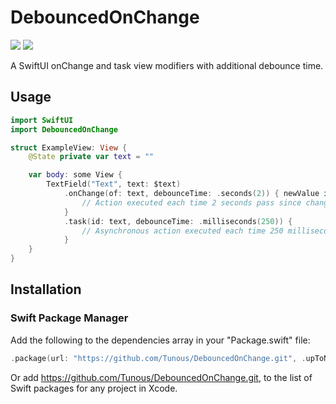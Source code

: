 # DebouncedOnChange

[![](https://img.shields.io/endpoint?url=https%3A%2F%2Fswiftpackageindex.com%2Fapi%2Fpackages%2FTunous%2FDebouncedOnChange%2Fbadge%3Ftype%3Dswift-versions)](https://swiftpackageindex.com/Tunous/DebouncedOnChange) [![](https://img.shields.io/endpoint?url=https%3A%2F%2Fswiftpackageindex.com%2Fapi%2Fpackages%2FTunous%2FDebouncedOnChange%2Fbadge%3Ftype%3Dplatforms)](https://swiftpackageindex.com/Tunous/DebouncedOnChange)

A SwiftUI onChange and task view modifiers with additional debounce time.

## Usage

```swift
import SwiftUI
import DebouncedOnChange

struct ExampleView: View {
    @State private var text = ""

    var body: some View {
        TextField("Text", text: $text)
            .onChange(of: text, debounceTime: .seconds(2)) { newValue in
                // Action executed each time 2 seconds pass since change of text property
            }
            .task(id: text, debounceTime: .milliseconds(250)) { 
                // Asynchronous action executed each time 250 milliseconds pass since change of text property
            }
    }
}
``` 

## Installation

### Swift Package Manager

Add the following to the dependencies array in your "Package.swift" file:

```swift
.package(url: "https://github.com/Tunous/DebouncedOnChange.git", .upToNextMajor(from: "1.1.0"))
```

Or add https://github.com/Tunous/DebouncedOnChange.git, to the list of Swift packages for any project in Xcode.

